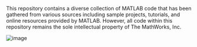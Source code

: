This repository contains a diverse collection of MATLAB code that has been gathered from various sources including sample projects, tutorials, and online resources provided by MATLAB. However, all code within this repository remains the sole intellectual property of The MathWorks, Inc. 


![image](https://user-images.githubusercontent.com/90856064/229385670-381b936d-1a0b-4301-9d56-92db08306aeb.png)

